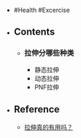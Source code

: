 - #Health #Excercise
- ## Contents
	- ### 拉伸分哪些种类
		- 静态拉伸
		- 动态拉伸
		- PNF拉伸
- ## Reference
	- [拉伸真的有用吗？](https://sspai.com/post/74069)